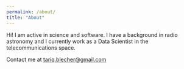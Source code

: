 ```yaml
---
permalink: /about/
title: "About"
---
```



Hi! I am active in science and software. I have a background in radio astronomy and I currently work as a Data Scientist in the telecommunications space.

Contact me at tariq.blecher@gmail.com

